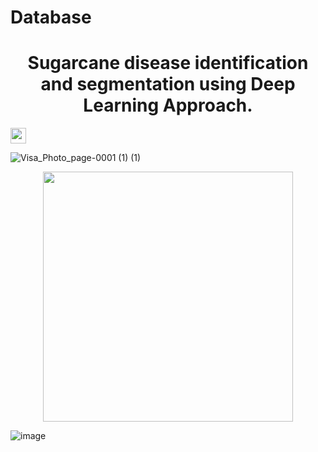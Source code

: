 # Database
<h1 align="center">Sugarcane disease identification and segmentation using Deep Learning Approach.</h1>


<img src='C://Users//anass//Downloads//download.png' width='25'>

<p1 align="center">![Visa_Photo_page-0001 (1) (1)](https://github.com/Ansari12345678-web/Database/assets/143061863/16c06f7c-a314-41fd-ad3c-7024a1a30706)</p1>
<p align="center">
    <img width="400" hieght="250" src="https://github.com/Ansari12345678-web/Database/assets/143061863/16c06f7c-a314-41fd-ad3c-7024a1a30706">
</p>

<p1 align="center">![image](https://github.com/Ansari12345678-web/Database/assets/143061863/8a1557a1-381c-44a7-bad8-2d099deeb124)</p1>

